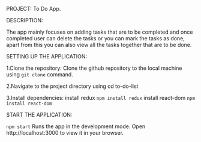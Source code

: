 PROJECT: To Do App.

DESCRIPTION: 

The app mainly focuses on adding tasks that are to be completed and once completed user can delete the tasks or you can mark the tasks as done, apart from this you can also view all the tasks together that are to be done.

SETTING UP THE APPLICATION: 

1.Clone the repository: Clone the github repository to the local machine using `git clone` command.

2.Navigate to the project directory using cd to-do-list

3.Install dependencies: install redux `npm install redux` install react-dom `npm install react-dom` 


START THE APPLICATION:

`npm start`
Runs the app in the development mode.
Open http://localhost:3000 to view it in your browser.
